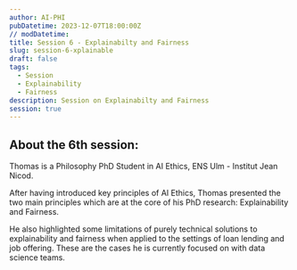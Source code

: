 ```yaml
---
author: AI-PHI
pubDatetime: 2023-12-07T18:00:00Z
// modDatetime:
title: Session 6 - Explainabilty and Fairness
slug: session-6-xplainable
draft: false
tags:
  - Session
  - Explainability
  - Fairness
description: Session on Explainabilty and Fairness
session: true
---
```


## About the 6th session:

Thomas is a Philosophy PhD Student in AI Ethics, ENS Ulm - Institut Jean Nicod.

After having introduced key principles of AI Ethics, Thomas presented the two main principles which are at the core of his PhD research: Explainability and Fairness.

He also highlighted some limitations of purely technical solutions to explainability and fairness when applied to the settings of loan lending and job offering. These are the cases he is currently focused on with data science teams.
